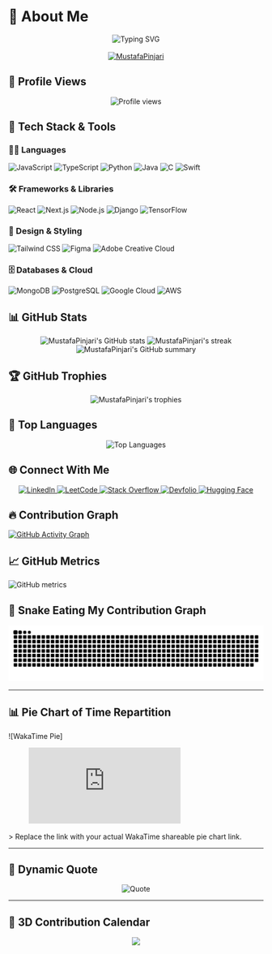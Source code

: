# 💫 About Me

<div align="center">
  <img src="https://readme-typing-svg.demolab.com?font=Fira+Code&weight=600&size=24&duration=3000&pause=1000&color=00FF00&center=true&vCenter=true&width=800&height=50&lines=Hey+there!+I'm+Mustafa+Pinjari;A+passionate+Frontend+Developer;Building+seamless+web+experiences;4%2B+years+of+coding+adventures;Open+to+collaborate+and+create" alt="Typing SVG" />
</div>

<br>
<div align="center">
  <a href="https://github.com/ryo-ma/github-profile-trophy">
    <img src="https://github-profile-trophy.vercel.app/?username=MustafaPinjari&theme=radical&no-bg=true&no-frame=true&margin-w=15&margin-h=15&row=1&column=7" alt="MustafaPinjari" />
  </a>
</div>

## 🌟 Profile Views
<p align="center"> 
  <img src="https://komarev.com/ghpvc/?username=MustafaPinjari&label=Profile%20views&color=0e75b6&style=flat" alt="Profile views" />
</p>

## 🚀 Tech Stack & Tools

### 👨‍💻 Languages
![JavaScript](https://img.shields.io/badge/-JavaScript-F7DF1E?style=for-the-badge&logo=javascript&logoColor=black)
![TypeScript](https://img.shields.io/badge/-TypeScript-3178C6?style=for-the-badge&logo=typescript&logoColor=white)
![Python](https://img.shields.io/badge/-Python-3776AB?style=for-the-badge&logo=python&logoColor=white)
![Java](https://img.shields.io/badge/-Java-007396?style=for-the-badge&logo=openjdk&logoColor=white)
![C](https://img.shields.io/badge/-C-A8B9CC?style=for-the-badge&logo=c&logoColor=white)
![Swift](https://img.shields.io/badge/-Swift-FA7343?style=for-the-badge&logo=swift&logoColor=white)

### 🛠️ Frameworks & Libraries
![React](https://img.shields.io/badge/-React-61DAFB?style=for-the-badge&logo=react&logoColor=white)
![Next.js](https://img.shields.io/badge/-Next.js-000000?style=for-the-badge&logo=next.js&logoColor=white)
![Node.js](https://img.shields.io/badge/-Node.js-339933?style=for-the-badge&logo=node.js&logoColor=white)
![Django](https://img.shields.io/badge/-Django-092E20?style=for-the-badge&logo=django&logoColor=white)
![TensorFlow](https://img.shields.io/badge/-TensorFlow-FF6F00?style=for-the-badge&logo=tensorflow&logoColor=white)

### 🎨 Design & Styling
![Tailwind CSS](https://img.shields.io/badge/-Tailwind_CSS-38B2AC?style=for-the-badge&logo=tailwind-css&logoColor=white)
![Figma](https://img.shields.io/badge/-Figma-F24E1E?style=for-the-badge&logo=figma&logoColor=white)
![Adobe Creative Cloud](https://img.shields.io/badge/-Adobe%20Creative%20Cloud-DA1F26?style=for-the-badge&logo=adobe-creative-cloud&logoColor=white)

### 🗄️ Databases & Cloud
![MongoDB](https://img.shields.io/badge/-MongoDB-47A248?style=for-the-badge&logo=mongodb&logoColor=white)
![PostgreSQL](https://img.shields.io/badge/-PostgreSQL-4169E1?style=for-the-badge&logo=postgresql&logoColor=white)
![Google Cloud](https://img.shields.io/badge/-Google_Cloud-4285F4?style=for-the-badge&logo=google-cloud&logoColor=white)
![AWS](https://img.shields.io/badge/-AWS-232F3E?style=for-the-badge&logo=amazon-aws&logoColor=white)

## 📊 GitHub Stats

<div align="center">
  <img height="180em" src="https://github-readme-stats.vercel.app/api?username=MustafaPinjari&show_icons=true&theme=radical&include_all_commits=true&count_private=true" alt="MustafaPinjari's GitHub stats" />
  <img height="180em" src="https://github-readme-streak-stats.herokuapp.com/?user=MustafaPinjari&theme=radical" alt="MustafaPinjari's streak" />
</div>

<div align="center">
  <img src="https://github-profile-summary-cards.vercel.app/api/cards/profile-details?username=MustafaPinjari&theme=radical" alt="MustafaPinjari's GitHub summary" />
</div>

## 🏆 GitHub Trophies
<div align="center">
  <img src="https://github-profile-trophy.vercel.app/?username=MustafaPinjari&theme=radical&no-frame=true&no-bg=true&margin-w=15&row=2&column=4" alt="MustafaPinjari's trophies" />
</div>

## 🎯 Top Languages
<div align="center">
  <img height="180em" src="https://github-readme-stats.vercel.app/api/top-langs/?username=MustafaPinjari&layout=compact&theme=radical&langs_count=8" alt="Top Languages" />
</div>

## 🌐 Connect With Me
<div align="center">
  <a href="https://www.linkedin.com/in/mustafa-pinjari-287625256/">
    <img src="https://img.shields.io/badge/LinkedIn-0077B5?style=for-the-badge&logo=linkedin&logoColor=white" alt="LinkedIn" />
  </a>
  <a href="https://leetcode.com/u/Mustafa_Pinjari/">
    <img src="https://img.shields.io/badge/LeetCode-FFA116?style=for-the-badge&logo=leetcode&logoColor=white" alt="LeetCode" />
  </a>
  <a href="https://stackoverflow.com/users/26745237/mustafapinjari">
    <img src="https://img.shields.io/badge/Stack_Overflow-FE7A16?style=for-the-badge&logo=stack-overflow&logoColor=white" alt="Stack Overflow" />
  </a>
  <a href="https://devfolio.co/@Mustafa_Pinjari">
    <img src="https://img.shields.io/badge/Devfolio-000000?style=for-the-badge&logo=devfolio&logoColor=white" alt="Devfolio" />
  </a>
  <a href="https://huggingface.co/MustafaPinjari">
    <img src="https://img.shields.io/badge/Hugging%20Face-FFD21F?style=for-the-badge&logo=huggingface&logoColor=black" alt="Hugging Face" />
  </a>
</div>

## 🔥 Contribution Graph
[![GitHub Activity Graph](https://github-readme-activity-graph.vercel.app/graph?username=MustafaPinjari&theme=github-compact)](https://github.com/ashutosh00710/github-readme-activity-graph)

## 📈 GitHub Metrics
![GitHub metrics](https://github-readme-stats.vercel.app/api/wakatime?username=MustafaPinjari&layout=compact&theme=radical)

## 🐍 Snake Eating My Contribution Graph

<!-- Optional alternate snake animation -->
![Snake animation](https://raw.githubusercontent.com/Platane/snk/output/github-contribution-grid-snake.svg)


---

## 📊 Pie Chart of Time Repartition

![WakaTime Pie]
<figure><embed src="https://wakatime.com/share/@018d1bb6-c4dc-4169-8c9e-ff71f686f46b/bc8d4e23-ddd4-45ad-88c2-998a2fc169af.svg"></embed></figure>
> Replace the link with your actual WakaTime shareable pie chart link.

---

## 📜 Dynamic Quote

<p align="center">
  <img src="https://github-readme-quotes.herokuapp.com/quote?theme=dracula&animation=default&layout=default&font=Open+Sans" alt="Quote" />
</p>

---

## 📅 3D Contribution Calendar

<p align="center">
  <img src="https://github.com/chinmay29hub/chinmay29hub/raw/main/assets/3dcontrib/profile-night-rainbow.svg" />
</p>

